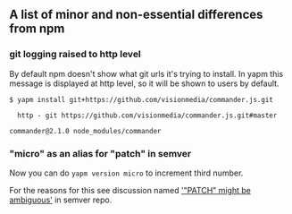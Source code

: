 A list of minor and non-essential differences from npm
------------------------------------------------------

### git logging raised to http level

By default npm doesn't show what git urls it's trying to install. In yapm this message is displayed at http level, so it will be shown to users by default.

```
$ yapm install git+https://github.com/visionmedia/commander.js.git

  http - git https://github.com/visionmedia/commander.js.git#master

commander@2.1.0 node_modules/commander
```

### "micro" as an alias for "patch" in semver

Now you can do `yapm version micro` to increment third number.

For the reasons for this see discussion named ['"PATCH" might be ambiguous'](https://github.com/mojombo/semver/issues/160) in semver repo.

